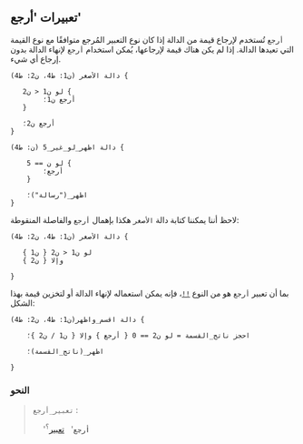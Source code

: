 ## تعبيرات 'أرجع'

`أرجع` تُستخدم لإرجاع قيمة من الدالة إذا كان نوع التعبير المُرجع متوافقًا مع نوع القيمة التي تعيدها الدالة. إذا لم يكن هناك قيمة لإرجاعها، يُمكن استخدام `أرجع` لإنهاء الدالة بدون إرجاع أي شيء.

```nazm
دالة الأصغر (ن1: ط4، ن2: ط4) {

   لو ن1 < ن2 {
        أرجع ن1؛
   }

   أرجع ن2؛
}

دالة اظهر_لو_غير_5 (ن: ط4) {

    لو ن == 5 {
        أرجع؛
    }

    اظهر_("رسالة")؛
}
```

لاحظ أننا يمكننا كتابة دالة `الأصغر` هكذا بإهمال `أرجع` والفاصلة المنقوطة:

```nazm
دالة الأصغر (ن1: ط4، ن2: ط4) {

   لو ن1 < ن2 { ن1 }
   وإلا { ن2 }

}
```

بما أن تعبير `أرجع` هو من النوع [`!!`]()، فإنه يمكن استعماله لإنهاء الدالة أو لتخزين قيمة بهذا الشكل:

```nazm
دالة اقسم_واظهر(ن1: ط4، ن2: ط4) {

    احجز ناتج_القسمة = لو ن2 == 0 { أرجع } وإلا { ن1 / ن2 }؛

    اظهر_(ناتج_القسمة)؛

}
```

### النحو

> `تعبير_أرجع` :
>
> &emsp; '**`أرجع`**' &nbsp; [تعبير](../expressions.md)<sup>؟</sup>
